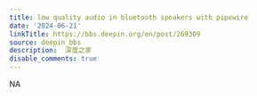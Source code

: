 ```yaml
---
title: low quality audio in bluetooth speakers with pipewire
date: '2024-06-21'
linkTitle: https://bbs.deepin.org/en/post/269309
source: deepin_bbs
description:  深度之家 
disable_comments: true
---
```

NA
